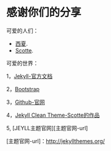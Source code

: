 感谢你们的分享
============

可爱的人们：

* [西夏](https://github.com/zxixia/jekyll-xixia).
* [Scotte](https://github.com/scotte/jekyll-clean).

可爱的世界：

1，[Jekyll-官方文档][jekyll-url]

2，[Bootstrap][bootstrap-url]

3，[Github-官网][github-url]

4，[Jekyll Clean Theme-Scotte的作品][Jekyll-Clean-Theme-url]

5, [JEYLL主题官网][主题官网-url]

[jekyll-url]: http://jekyllrb.com/
[bootstrap-url]: http://getbootstrap.com/
[github-url]: https://github.com/
[Jekyll-Clean-Theme-url]: https://github.com/scotte/jekyll-clean
[主题官网-url]：http://jekyllthemes.org/

